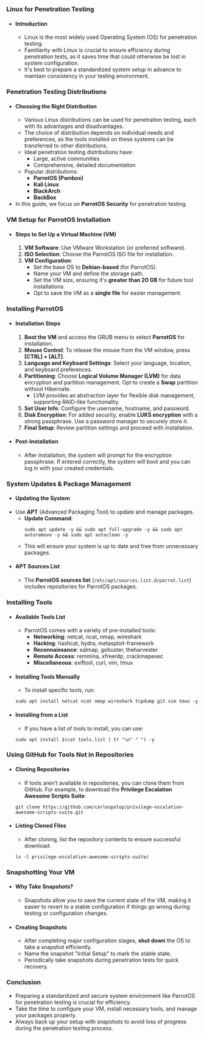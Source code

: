### Linux for Penetration Testing
- #### **Introduction**
	- Linux is the most widely used Operating System (OS) for penetration testing.
	- Familiarity with Linux is crucial to ensure efficiency during penetration tests, as it saves time that could otherwise be lost in system configuration.
	- It's best to prepare a standardized system setup in advance to maintain consistency in your testing environment.



### Penetration Testing Distributions
- #### **Choosing the Right Distribution**
	- Various Linux distributions can be used for penetration testing, each with its advantages and disadvantages.
	- The choice of distribution depends on individual needs and preferences, as the tools installed on these systems can be transferred to other distributions.
	- Ideal penetration testing distributions have:
	    - Large, active communities
	    - Comprehensive, detailed documentation
	- Popular distributions:
	    - **ParrotOS (Pwnbox)**
	    - **Kali Linux**
	    - **BlackArch**
	    - **BackBox**
- In this guide, we focus on **ParrotOS Security** for penetration testing.



### VM Setup for ParrotOS Installation
- #### **Steps to Set Up a Virtual Machine (VM)**
	1. **VM Software**: Use VMware Workstation (or preferred software).
	2. **ISO Selection**: Choose the ParrotOS ISO file for installation.
	3. **VM Configuration**:
	    - Set the base OS to **Debian-based** (for ParrotOS).
	    - Name your VM and define the storage path.
	    - Set the VM size, ensuring it's **greater than 20 GB** for future tool installations.
	    - Opt to save the VM as a **single file** for easier management.



### Installing ParrotOS
- #### **Installation Steps**
	1. **Boot the VM** and access the GRUB menu to select **ParrotOS** for installation.
	2. **Mouse Control**: To release the mouse from the VM window, press **[CTRL] + [ALT]**.
	3. **Language and Keyboard Settings**: Select your language, location, and keyboard preferences.
	4. **Partitioning**: Choose **Logical Volume Manager (LVM)** for data encryption and partition management. Opt to create a **Swap** partition without Hibernate.
	    - LVM provides an abstraction layer for flexible disk management, supporting RAID-like functionality.
	5. **Set User Info**: Configure the username, hostname, and password.
	6. **Disk Encryption**: For added security, enable **LUKS encryption** with a strong passphrase. Use a password manager to securely store it.
	7. **Final Setup**: Review partition settings and proceed with installation.
-  #### **Post-Installation**
	- After installation, the system will prompt for the encryption passphrase. If entered correctly, the system will boot and you can log in with your created credentials.



### System Updates & Package Management
- #### **Updating the System**
- Use **APT** (Advanced Packaging Tool) to update and manage packages.
    - **Update Command**:
        ```
        sudo apt update -y && sudo apt full-upgrade -y && sudo apt autoremove -y && sudo apt autoclean -y
        ```    
    - This will ensure your system is up to date and free from unnecessary packages.
- #### **APT Sources List**
	- The **ParrotOS sources list** (`/etc/apt/sources.list.d/parrot.list`) includes repositories for ParrotOS packages.



### Installing Tools
- #### **Available Tools List**
	- ParrotOS comes with a variety of pre-installed tools:
	    - **Networking**: netcat, ncat, nmap, wireshark
	    - **Hacking**: hashcat, hydra, metasploit-framework
	    - **Reconnaissance**: sqlmap, gobuster, theharvester
	    - **Remote Access**: remmina, xfreerdp, crackmapexec
	    - **Miscellaneous**: exiftool, curl, vim, tmux
- #### **Installing Tools Manually**
	- To install specific tools, run:
    ```
    sudo apt install netcat ncat nmap wireshark tcpdump git vim tmux -y
    ```
- #### **Installing from a List**
	- If you have a list of tools to install, you can use:
    ```
    sudo apt install $(cat tools.list | tr "\n" " ") -y
    ```
    


### Using GitHub for Tools Not in Repositories
- #### **Cloning Repositories**
	- If tools aren't available in repositories, you can clone them from GitHub. For example, to download the **Privilege Escalation Awesome Scripts Suite**:
    ```
    git clone https://github.com/carlospolop/privilege-escalation-awesome-scripts-suite.git
    ```
- #### **Listing Cloned Files**
	- After cloning, list the repository contents to ensure successful download:
    ```
    ls -l privilege-escalation-awesome-scripts-suite/
    ```
    


### Snapshotting Your VM
- #### **Why Take Snapshots?**
	- Snapshots allow you to save the current state of the VM, making it easier to revert to a stable configuration if things go wrong during testing or configuration changes.
- #### **Creating Snapshots**
	- After completing major configuration stages, **shut down** the OS to take a snapshot efficiently.
	- Name the snapshot "Initial Setup" to mark the stable state.
	- Periodically take snapshots during penetration tests for quick recovery.



### **Conclusion**
- Preparing a standardized and secure system environment like ParrotOS for penetration testing is crucial for efficiency.
- Take the time to configure your VM, install necessary tools, and manage your packages properly.
- Always back up your setup with snapshots to avoid loss of progress during the penetration testing process.
